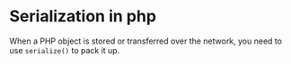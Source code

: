 # Serialization in php

When a PHP object is stored or transferred over the network, you need to use ```serialize()``` to pack it up.